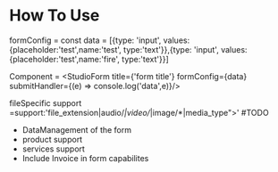 # How To Use 

formConfig = const data = [{type: 'input', values:{placeholder:'test',name:'test', type:'text'}},{type: 'input', values:{placeholder:'test',name:'fire', type:'text'}}]

Component =  <StudioForm title={'form title'} formConfig={data} submitHandler={(e) => console.log('data',e)}/>

fileSpecific support =support:'file_extension|audio/*|video/*|image/*|media_type">'
#TODO

- DataManagement of the form
- product support
- services support
- Include Invoice in form capabilites
